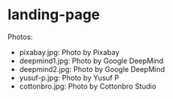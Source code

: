 # landing-page


Photos: 
 - pixabay.jpg: Photo by Pixabay
 - deepmind1.jpg: Photo by Google DeepMind
 - deepmind2.jpg: Photo by Google DeepMind
 - yusuf-p.jpg: Photo by Yusuf P
 - cottonbro.jpg: Photo by Cottonbro Studio